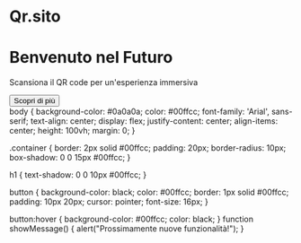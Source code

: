 # Qr.sito
<!DOCTYPE html>
<html lang="it">
<head>
    <meta charset="UTF-8">
    <meta name="viewport" content="width=device-width, initial-scale=1.0">
    <title>Il Mio Sito Futuristico</title>
    <link rel="stylesheet" href="style.css">
</head>
<body>
    <div class="container">
        <h1>Benvenuto nel Futuro</h1>
        <p>Scansiona il QR code per un'esperienza immersiva</p>
        <button onclick="showMessage()">Scopri di più</button>
    </div>
    <script src="script.js"></script>
</body>
</html>
body {
    background-color: #0a0a0a;
    color: #00ffcc;
    font-family: 'Arial', sans-serif;
    text-align: center;
    display: flex;
    justify-content: center;
    align-items: center;
    height: 100vh;
    margin: 0;
}

.container {
    border: 2px solid #00ffcc;
    padding: 20px;
    border-radius: 10px;
    box-shadow: 0 0 15px #00ffcc;
}

h1 {
    text-shadow: 0 0 10px #00ffcc;
}

button {
    background-color: black;
    color: #00ffcc;
    border: 1px solid #00ffcc;
    padding: 10px 20px;
    cursor: pointer;
    font-size: 16px;
}

button:hover {
    background-color: #00ffcc;
    color: black;
}
function showMessage() {
    alert("Prossimamente nuove funzionalità!");
}


